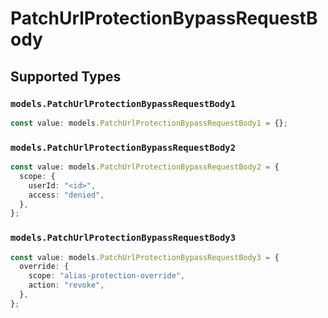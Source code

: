 # PatchUrlProtectionBypassRequestBody


## Supported Types

### `models.PatchUrlProtectionBypassRequestBody1`

```typescript
const value: models.PatchUrlProtectionBypassRequestBody1 = {};
```

### `models.PatchUrlProtectionBypassRequestBody2`

```typescript
const value: models.PatchUrlProtectionBypassRequestBody2 = {
  scope: {
    userId: "<id>",
    access: "denied",
  },
};
```

### `models.PatchUrlProtectionBypassRequestBody3`

```typescript
const value: models.PatchUrlProtectionBypassRequestBody3 = {
  override: {
    scope: "alias-protection-override",
    action: "revoke",
  },
};
```

